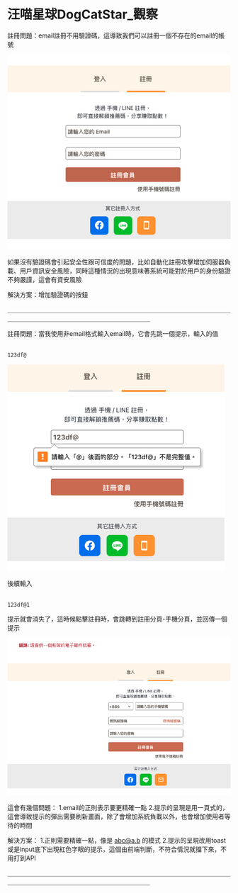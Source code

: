 # 汪喵星球DogCatStar_觀察

註冊問題：email註冊不用驗證碼，這導致我們可以註冊一個不存在的email的帳號

![](media/Xnip2024-01-01_20-17-49.jpg)

如果沒有驗證碼會引起安全性跟可信度的問題，比如自動化註冊攻擊增加伺服器負載、用戶資訊安全風險，同時這種情況的出現意味著系統可能對於用戶的身份驗證不夠嚴謹，這會有資安風險

解決方案：增加驗證碼的按鈕

＿＿＿＿＿＿＿＿＿＿＿＿＿＿＿＿＿＿＿＿＿＿＿＿＿＿＿＿＿＿＿＿＿＿＿＿＿＿＿＿＿＿＿＿＿＿＿＿＿＿＿＿＿＿＿＿＿＿＿


註冊問題：當我使用非email格式輸入email時，它會先跳一個提示，輸入的值

```

123df@

```

![](media/Xnip2024-01-01_20-40-46.jpg)

後續輸入

```

123df@1

```

提示就會消失了，這時候點擊註冊時，會跳轉到註冊分頁-手機分頁，並回傳一個提示

![](media/Xnip2024-01-01_20-39-12.jpg)

這會有幾個問題：
1.email的正則表示要更精確一點
2.提示的呈現是用一頁式的，這會導致提示的彈出需要刷新畫面，除了會增加系統負載以外，也會增加使用者等待的時間

解決方案：
1.正則需要精確一點，像是 abc@a.b 的模式
2.提示的呈現改用toast或是input底下出現紅色字眼的提示，這個由前端判斷，不符合情況就擋下來，不用打到API


＿＿＿＿＿＿＿＿＿＿＿＿＿＿＿＿＿＿＿＿＿＿＿＿＿＿＿＿＿＿＿＿＿＿＿＿＿＿＿＿＿＿＿＿＿＿＿＿＿＿＿＿＿＿＿＿＿＿＿


